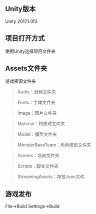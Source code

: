 Unity版本
----------
Unity 2017.1.0f3 

项目打开方式
----------
使用Unity选择项目文件夹

Assets文件夹
---------
游戏资源文件夹

>Audio：音频文件夹

>Fonts：字体文件夹

>Image：图片文件夹

>Material：材质球文件夹

>Model：模型文件夹

>MonsterBaseTeam：角色模型文件夹

>Scenes：场景文件夹

>Scripts：脚本文件夹

>StreamingAssets：存放Json文件

游戏发布
----
File->Build Settings->Build

